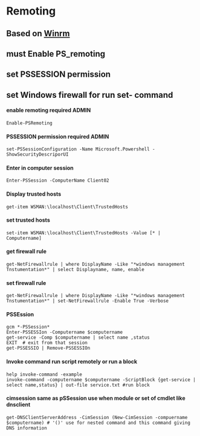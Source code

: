 # Remoting
## Based on [Winrm](https://docs.microsoft.com/en-us/windows/win32/winrm/portal)
## must Enable PS_remoting
## set PSSESSION permission
## set Windows firewall for run set- command 


#### enable remoting required ADMIN
```
Enable-PSRemoting
```
#### PSSESSION permission required ADMIN
```
set-PSSessionConfiguration -Name Microsoft.Powershell -ShowSecurityDescriporUI
```
#### Enter in computer session
```
Enter-PSSession -ComputerName Client02
```
#### Display trusted hosts
```
get-item WSMAN:\localhost\Client\TrustedHosts
```
#### set trusted hosts
```
set-item WSMAN:\localhost\Client\TrustedHosts -Value [* | Computername]
```
#### get firewall rule
```
get-NetFirewallrule | where DisplayName -Like "*windows management Tnstumentation*" | select Displayname, name, enable
```
#### set firewall rule
```
get-NetFirewallrule | where DisplayName -Like "*windows management Tnstumentation*" | set-NetFirewallrule -Enable True -Verbose
```
#### PSSEssion
```
gcm *-PSSession*
Enter-PSSESSIon -Computername $computername
get-service -Comp $computername | select name ,status
EXIT  # exit from that session
get-PSSESSIO | Remove-PSSESSIOn
```
#### Invoke command run script remotely or run a block
```
help invoke-command -example
invoke-command -computername $computername -ScriptBlock {get-service | select name,status} | out-file service.txt #run block
```

#### cimsession same as pSSession use when module or set of cmdlet like dnsclient
```
get-DNSClientServerAddress -CimSession (New-CimSession -compuername $computername) # '()' use for nested command and this command giving DNS information
```




